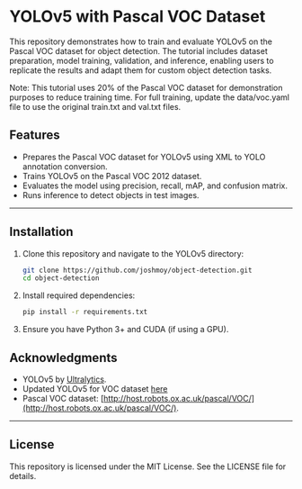 # YOLOv5 with Pascal VOC Dataset

This repository demonstrates how to train and evaluate YOLOv5 on the Pascal VOC dataset for object detection. The tutorial includes dataset preparation, model training, validation, and inference, enabling users to replicate the results and adapt them for custom object detection tasks.

Note: This tutorial uses 20% of the Pascal VOC dataset for demonstration purposes to reduce training time. For full training, update the data/voc.yaml file to use the original train.txt and val.txt files.

## **Features**

- Prepares the Pascal VOC dataset for YOLOv5 using XML to YOLO annotation conversion.
- Trains YOLOv5 on the Pascal VOC 2012 dataset.
- Evaluates the model using precision, recall, mAP, and confusion matrix.
- Runs inference to detect objects in test images.

---

## **Installation**

1. Clone this repository and navigate to the YOLOv5 directory:
   ```bash
   git clone https://github.com/joshmoy/object-detection.git
   cd object-detection
   ```

2. Install required dependencies:
   ```bash
   pip install -r requirements.txt
   ```

3. Ensure you have Python 3+ and CUDA (if using a GPU).


## **Acknowledgments**

- YOLOv5 by [Ultralytics](https://github.com/ultralytics/yolov5).
- Updated YOLOv5 for VOC dataset [here](https://github.com/joshmoy/yolov5.git)
- Pascal VOC dataset: [http://host.robots.ox.ac.uk/pascal/VOC/](http://host.robots.ox.ac.uk/pascal/VOC/).

---

## **License**

This repository is licensed under the MIT License. See the LICENSE file for details.

